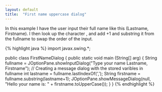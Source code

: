 ```yaml
---
layout: default
title:  "First name uppercase dialog"
---
```

In this example I have the user input their full name like this (Lastname, Firstname). I then look up the character , and add +1 and substring it from the fullname to swap the order of the input.

{% highlight java %}
import javax.swing.*;

public class FirstNameDialog {
	public static void main (String[] arg) {
		String fullname =	JOptionPane.showInputDialog("Type your name Lastname, Firstname"); // Creating a message dialog with the stored varibles in fullname
		int lastname = fullname.lastIndexOf(',');
		String firstname = fullname.substring(lastname+1);
		JOptionPane.showMessageDialog(null, "Hello your name is: " + firstname.toUpperCase());
	}
}
{% endhighlight %}
